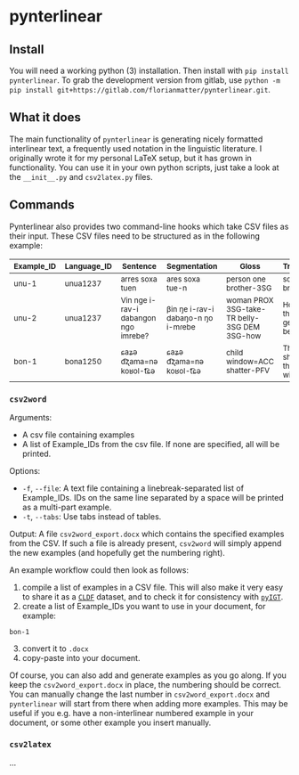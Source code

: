# pynterlinear

## Install
You will need a working python (3) installation.
Then install with `pip install pynterlinear`.
To grab the development version from gitlab, use `python -m pip install git+https://gitlab.com/florianmatter/pynterlinear.git`.

## What it does
The main functionality of `pynterlinear` is generating nicely formatted interlinear text, a frequently used notation in the linguistic literature.
I originally wrote it for my personal LaTeX setup, but it has grown in functionality.
You can use it in your own python scripts, just take a look at the `__init__.py` and `csv2latex.py` files.

## Commands
Pynterlinear also provides two command-line hooks which take CSV files as their input.
These CSV files need to be structured as in the following example:

|<sub>Example_ID</sub>|<sub>Language_ID</sub>|<sub>Sentence</sub>                            |<sub>Segmentation</sub>                      |<sub>Gloss</sub>                                       |<sub>Translation</sub>                       |<sub>Source</sub>                |
|---------------------|----------------------|-----------------------------------------------|---------------------------------------------|-------------------------------------------------------|---------------------------------------------|---------------------------------|
|<sub>unu-1</sub>     |<sub>unua1237</sub>   |<sub>arres soxa tuen</sub>                     |<sub>ares soxa tue-n</sub>                   |<sub>person one brother-3SG</sub>                      |<sub>someone's brother</sub>                 |<sub>pearce2015grammar[140]</sub>|
|<sub>unu-2</sub>     |<sub>unua1237</sub>   |<sub>Vin nge i-rav-i dabangon ngo imrebe?</sub>|<sub>βin ŋe i-ɾav-i dabaŋo-n ŋo i-mɾebe</sub>|<sub>woman PROX 3SG-take-TR belly-3SG DEM 3SG-how</sub>|<sub>How did this woman get that belly?</sub>|<sub>pearce2015grammar[249]</sub>|
|<sub>bon-1</sub>     |<sub>bona1250</sub>   |<sub>ɕaʑə d͡ʐama=nə koʁol-t͡ɕə</sub>           |<sub>ɕaʑə d͡ʐama=nə koʁol-t͡ɕə</sub>         |<sub>child window=ACC shatter-PFV</sub>                |<sub>The child shattered the window.</sub>   |<sub>fried2010baoantu[215]</sub> |


### `csv2word`

Arguments:
  - A csv file containing examples
  - A list of Example_IDs from the csv file. If none are specified, all will be printed.
	
Options:
  - `-f`, `--file`:  A text file containing a linebreak-separated list of Example_IDs. IDs on the same line separated by a space will be printed as a multi-part example.
  - `-t`, `--tabs`: Use tabs instead of tables.

Output: A file `csv2word_export.docx` which contains the specified examples from the CSV. If such a file is already present, `csv2word` will simply append the new examples (and hopefully get the numbering right).

An example workflow could then look as follows:

1. compile a list of examples in a CSV file. This will also make it very easy to share it as a [`CLDF`](https://github.com/cldf/cldf) dataset, and to check it for consistency with [`pyIGT`](https://github.com/cldf/pyigt).
2. create a list of Example_IDs you want to use in your document, for example:
```unu-1 unu-2
bon-1
```
3. convert it to `.docx`
4. copy-paste into your document.

Of course, you can also add and generate examples as you go along. If you keep the `csv2word_export.docx` in place, the numbering should be correct.
You can manually change the last number in `csv2word_export.docx` and `pynterlinear` will start from there when adding more examples.
This may be useful if you e.g. have a non-interlinear numbered example in your document, or some other example you insert manually.

### `csv2latex`

…